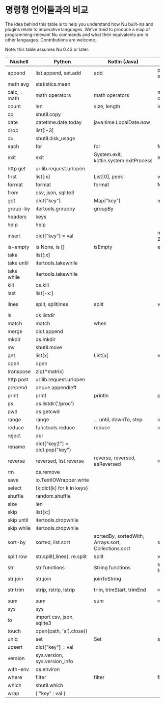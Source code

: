 # 명령형 언어들과의 비교

The idea behind this table is to help you understand how Nu built-ins and plugins relate to imperative languages. We've tried to produce a map of programming-relevant Nu commands and what their equivalents are in other languages. Contributions are welcome.

Note: this table assumes Nu 0.43 or later.

| Nushell      | Python                             | Kotlin (Java)                                       | C++                     | Rust                                                |
| ------------ | ---------------------------------- | --------------------------------------------------- | ----------------------- | --------------------------------------------------- |
| append       | list.append, set.add               | add                                                 | push_back, emplace_back | push, push_back                                     |
| math avg     | statistics.mean                    |                                                     |                         |                                                     |
| calc, = math | math operators                     | math operators                                      | math operators          | math operators                                      |
| count        | len                                | size, length                                        | length                  | len                                                 |
| cp           | shutil.copy                        |                                                     |                         | fs::copy                                            |
| date         | datetime.date.today                | java.time.LocalDate.now                             |                         |                                                     |
| drop         | list[:-3]                          |                                                     |                         |                                                     |
| du           | shutil.disk_usage                  |                                                     |                         |                                                     |
| each         | for                                | for                                                 | for                     | for                                                 |
| exit         | exit                               | System.exit, kotlin.system.exitProcess              | exit                    | exit                                                |
| http get     | urllib.request.urlopen             |                                                     |                         |                                                     |
| first        | list[:x]                           | List[0], peek                                       | vector[0], top          | Vec[0]                                              |
| format       | format                             | format                                              | format                  | format!                                             |
| from         | csv, json, sqlite3                 |                                                     |                         |                                                     |
| get          | dict[\"key\"]                      | Map[\"key\"]                                        | map[\"key\"]            | HashMap["key"], get, entry                          |
| group-by     | itertools.groupby                  | groupBy                                             |                         | group_by                                            |
| headers      | keys                               |                                                     |                         |                                                     |
| help         | help                               |                                                     |                         |                                                     |
| insert       | dict[\"key\"] = val                |                                                     | map.insert({ 20, 130 }) | map.insert(\"key\", val)                            |
| is-empty     | is None, is []                     | isEmpty                                             | empty                   | is_empty                                            |
| take         | list[:x]                           |                                                     |                         | &Vec[..x]                                           |
| take until   | itertools.takewhile                |                                                     |                         |                                                     |
| take while   | itertools.takewhile                |                                                     |                         |                                                     |
| kill         | os.kill                            |                                                     |                         |                                                     |
| last         | list[-x:]                          |                                                     |                         | &Vec[Vec.len()-1]                                   |
| lines        | split, splitlines                  | split                                               | views::split            | split, split_whitespace, rsplit, lines              |
| ls           | os.listdir                         |                                                     |                         | fs::read_dir                                        |
| match        | match                              | when                                                |                         | match                                               |
| merge        | dict.append                        |                                                     |                         | map.extend                                          |
| mkdir        | os.mkdir                           |                                                     |                         | fs::create_dir                                      |
| mv           | shutil.move                        |                                                     |                         | fs::rename                                          |
| get          | list[x]                            | List[x]                                             | vector[x]               | Vec[x]                                              |
| open         | open                               |                                                     |                         |                                                     |
| transpose    | zip(\*matrix)                      |                                                     |                         |                                                     |
| http post    | urllib.request.urlopen             |                                                     |                         |                                                     |
| prepend      | deque.appendleft                   |                                                     |                         |                                                     |
| print        | print                              | println                                             | printf                  | println!                                            |
| ps           | os.listdir('/proc')                |                                                     |                         |                                                     |
| pwd          | os.getcwd                          |                                                     |                         | env::current_dir                                    |
| range        | range                              | .., until, downTo, step                             | iota                    | ..                                                  |
| reduce       | functools.reduce                   | reduce                                              | reduce                  | fold, rfold, scan                                   |
| reject       | del                                |                                                     |                         |                                                     |
| rename       | dict[\"key2\"] = dict.pop(\"key\") |                                                     |                         | map.insert(\"key2\", map.remove(\"key\").unwrap()); |
| reverse      | reversed, list.reverse             | reverse, reversed, asReversed                       | reverse                 | rev                                                 |
| rm           | os.remove                          |                                                     |                         |                                                     |
| save         | io.TextIOWrapper.write             |                                                     |                         |                                                     |
| select       | {k:dict[k] for k in keys}          |                                                     |                         |                                                     |
| shuffle      | random.shuffle                     |                                                     |                         |                                                     |
| size         | len                                |                                                     |                         | len                                                 |
| skip         | list[x:]                           |                                                     |                         | &Vec[x..],skip                                      |
| skip until   | itertools.dropwhile                |                                                     |                         |                                                     |
| skip while   | itertools.dropwhile                |                                                     |                         | skip_while                                          |
| sort-by      | sorted, list.sort                  | sortedBy, sortedWith, Arrays.sort, Collections.sort | sort                    | sort                                                |
| split row    | str.split{,lines}, re.split        | split                                               | views::split            | split                                               |
| str          | str functions                      | String functions                                    | string functions        | &str, String functions                              |
| str join     | str.join                           | joinToString                                        |                         | join                                                |
| str trim     | strip, rstrip, lstrip              | trim, trimStart, trimEnd                            | regex                   | trim, trim*{start,end}, strip*{suffix,prefix}       |
| sum          | sum                                | sum                                                 | reduce                  | sum                                                 |
| sys          | sys                                |                                                     |                         |                                                     |
| to           | import csv, json, sqlite3          |                                                     |                         |                                                     |
| touch        | open(path, 'a').close()            |                                                     |                         |                                                     |
| uniq         | set                                | Set                                                 | set                     | HashSet                                             |
| upsert       | dict[\"key\"] = val                |                                                     |                         |                                                     |
| version      | sys.version, sys.version_info      |                                                     |                         |                                                     |
| with-env     | os.environ                         |                                                     |                         |                                                     |
| where        | filter                             | filter                                              | filter                  | filter                                              |
| which        | shutil.which                       |                                                     |                         |                                                     |
| wrap         | { "key" : val }                    |                                                     |                         |                                                     |
